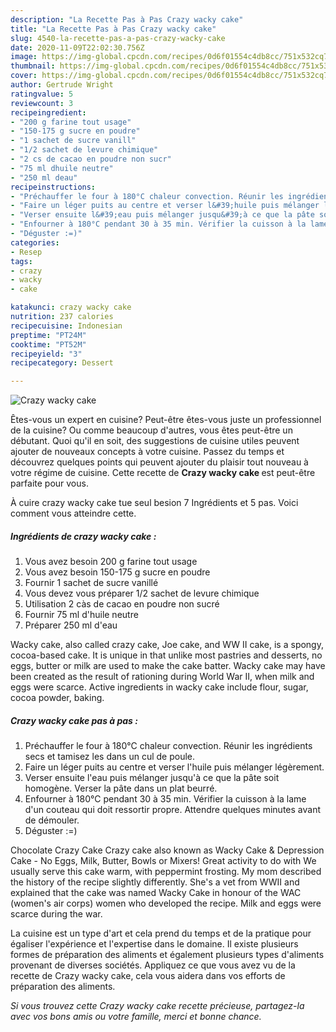 ```yaml
---
description: "La Recette Pas à Pas Crazy wacky cake"
title: "La Recette Pas à Pas Crazy wacky cake"
slug: 4540-la-recette-pas-a-pas-crazy-wacky-cake
date: 2020-11-09T22:02:30.756Z
image: https://img-global.cpcdn.com/recipes/0d6f01554c4db8cc/751x532cq70/crazy-wacky-cake-photo-principale-de-la-recette.jpg
thumbnail: https://img-global.cpcdn.com/recipes/0d6f01554c4db8cc/751x532cq70/crazy-wacky-cake-photo-principale-de-la-recette.jpg
cover: https://img-global.cpcdn.com/recipes/0d6f01554c4db8cc/751x532cq70/crazy-wacky-cake-photo-principale-de-la-recette.jpg
author: Gertrude Wright
ratingvalue: 5
reviewcount: 3
recipeingredient:
- "200 g farine tout usage"
- "150-175 g sucre en poudre"
- "1 sachet de sucre vanill"
- "1/2 sachet de levure chimique"
- "2 cs de cacao en poudre non sucr"
- "75 ml dhuile neutre"
- "250 ml deau"
recipeinstructions:
- "Préchauffer le four à 180°C chaleur convection. Réunir les ingrédients secs et tamisez les dans un cul de poule."
- "Faire un léger puits au centre et verser l&#39;huile puis mélanger légèrement."
- "Verser ensuite l&#39;eau puis mélanger jusqu&#39;à ce que la pâte soit homogène. Verser la pâte dans un plat beurré."
- "Enfourner à 180°C pendant 30 à 35 min. Vérifier la cuisson à la lame d&#39;un couteau qui doit ressortir propre. Attendre quelques minutes avant de démouler."
- "Déguster :=)"
categories:
- Resep
tags:
- crazy
- wacky
- cake

katakunci: crazy wacky cake 
nutrition: 237 calories
recipecuisine: Indonesian
preptime: "PT24M"
cooktime: "PT52M"
recipeyield: "3"
recipecategory: Dessert

---
```



![Crazy wacky cake](https://img-global.cpcdn.com/recipes/0d6f01554c4db8cc/751x532cq70/crazy-wacky-cake-photo-principale-de-la-recette.jpg)

Êtes-vous un expert en cuisine? Peut-être êtes-vous juste un professionnel de la cuisine? Ou comme beaucoup d'autres, vous êtes peut-être un débutant. Quoi qu'il en soit, des suggestions de cuisine utiles peuvent ajouter de nouveaux concepts à votre cuisine. Passez du temps et découvrez quelques points qui peuvent ajouter du plaisir tout nouveau à votre régime de cuisine. Cette recette de <strong> Crazy wacky cake </strong> est peut-être parfaite pour vous.

<!--inarticleads1-->

À cuire crazy wacky cake tue seul besion 7 Ingrédients et 5 pas. Voici comment vous atteindre cette.

##### Ingrédients de crazy wacky cake :

1. Vous avez besoin 200 g farine tout usage
1. Vous avez besoin 150-175 g sucre en poudre
1. Fournir 1 sachet de sucre vanillé
1. Vous devez vous préparer 1/2 sachet de levure chimique
1. Utilisation 2 càs de cacao en poudre non sucré
1. Fournir 75 ml d&#39;huile neutre
1. Préparer 250 ml d&#39;eau


Wacky cake, also called crazy cake, Joe cake, and WW II cake, is a spongy, cocoa-based cake. It is unique in that unlike most pastries and desserts, no eggs, butter or milk are used to make the cake batter. Wacky cake may have been created as the result of rationing during World War II, when milk and eggs were scarce. Active ingredients in wacky cake include flour, sugar, cocoa powder, baking. 

<!--inarticleads2-->

##### Crazy wacky cake pas à pas :

1. Préchauffer le four à 180°C chaleur convection. Réunir les ingrédients secs et tamisez les dans un cul de poule.
1. Faire un léger puits au centre et verser l&#39;huile puis mélanger légèrement.
1. Verser ensuite l&#39;eau puis mélanger jusqu&#39;à ce que la pâte soit homogène. Verser la pâte dans un plat beurré.
1. Enfourner à 180°C pendant 30 à 35 min. Vérifier la cuisson à la lame d&#39;un couteau qui doit ressortir propre. Attendre quelques minutes avant de démouler.
1. Déguster :=)


Chocolate Crazy Cake Crazy cake also known as Wacky Cake &amp; Depression Cake - No Eggs, Milk, Butter, Bowls or Mixers! Great activity to do with We usually serve this cake warm, with peppermint frosting. My mom described the history of the recipe slightly differently. She&#39;s a vet from WWII and explained that the cake was named Wacky Cake in honour of the WAC (women&#39;s air corps) women who developed the recipe. Milk and eggs were scarce during the war. 

<!--inarticleads1-->

<p>
La cuisine est un type d'art et cela prend du temps et de la pratique pour égaliser l'expérience et l'expertise dans le domaine. Il existe plusieurs formes de préparation des aliments et également plusieurs types d'aliments provenant de diverses sociétés. Appliquez ce que vous avez vu de la recette de Crazy wacky cake, cela vous aidera dans vos efforts de préparation des aliments.
</p>

<p>
<i>Si vous trouvez cette Crazy wacky cake recette précieuse, partagez-la avec vos bons amis ou votre famille, merci et bonne chance.</i>
</p>
